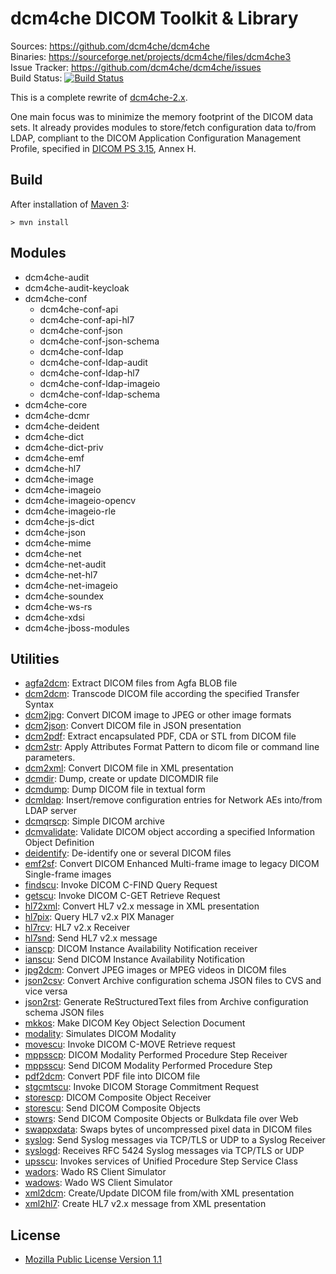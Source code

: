 dcm4che DICOM Toolkit & Library
=========================
Sources: https://github.com/dcm4che/dcm4che  
Binaries: https://sourceforge.net/projects/dcm4che/files/dcm4che3  
Issue Tracker: https://github.com/dcm4che/dcm4che/issues  
Build Status: [![Build Status](https://travis-ci.org/dcm4che/dcm4che.svg?branch=master)](https://travis-ci.org/dcm4che/dcm4che)

This is a complete rewrite of [dcm4che-2.x](http://www.dcm4che.org/confluence/display/d2/).

One main focus was to minimize the memory footprint of the DICOM data sets.
It already provides modules to store/fetch configuration data to/from LDAP,
compliant to the DICOM Application Configuration Management Profile,
specified in [DICOM PS 3.15](http://dicom.nema.org/medical/dicom/current/output/html/part15.html#chapter_H), Annex H.

Build
-----
After installation of [Maven 3](http://maven.apache.org):

    > mvn install

Modules
-------
- dcm4che-audit
- dcm4che-audit-keycloak
- dcm4che-conf
  - dcm4che-conf-api
  - dcm4che-conf-api-hl7
  - dcm4che-conf-json
  - dcm4che-conf-json-schema
  - dcm4che-conf-ldap
  - dcm4che-conf-ldap-audit
  - dcm4che-conf-ldap-hl7
  - dcm4che-conf-ldap-imageio
  - dcm4che-conf-ldap-schema
- dcm4che-core
- dcm4che-dcmr
- dcm4che-deident
- dcm4che-dict
- dcm4che-dict-priv
- dcm4che-emf
- dcm4che-hl7
- dcm4che-image
- dcm4che-imageio
- dcm4che-imageio-opencv
- dcm4che-imageio-rle
- dcm4che-js-dict
- dcm4che-json
- dcm4che-mime
- dcm4che-net
- dcm4che-net-audit
- dcm4che-net-hl7
- dcm4che-net-imageio
- dcm4che-soundex
- dcm4che-ws-rs
- dcm4che-xdsi
- dcm4che-jboss-modules

Utilities
---------
- [agfa2dcm][]: Extract DICOM files from Agfa BLOB file
- [dcm2dcm][]: Transcode DICOM file according the specified Transfer Syntax
- [dcm2jpg][]: Convert DICOM image to JPEG or other image formats
- [dcm2json][]: Convert DICOM file in JSON presentation
- [dcm2pdf][]: Extract encapsulated PDF, CDA or STL from DICOM file
- [dcm2str][]: Apply Attributes Format Pattern to dicom file or command line parameters.
- [dcm2xml][]: Convert DICOM file in XML presentation
- [dcmdir][]: Dump, create or update DICOMDIR file
- [dcmdump][]: Dump DICOM file in textual form
- [dcmldap][]: Insert/remove configuration entries for Network AEs into/from LDAP server
- [dcmqrscp][]: Simple DICOM archive
- [dcmvalidate][]: Validate DICOM object according a specified Information Object Definition
- [deidentify][]: De-identify one or several DICOM files
- [emf2sf][]: Convert DICOM Enhanced Multi-frame image to legacy DICOM Single-frame images
- [findscu][]: Invoke DICOM C-FIND Query Request
- [getscu][]: Invoke DICOM C-GET Retrieve Request
- [hl72xml][]: Convert HL7 v2.x message in XML presentation
- [hl7pix][]: Query HL7 v2.x PIX Manager
- [hl7rcv][]: HL7 v2.x Receiver
- [hl7snd][]: Send HL7 v2.x message
- [ianscp][]: DICOM Instance Availability Notification receiver 
- [ianscu][]: Send DICOM Instance Availability Notification
- [jpg2dcm][]: Convert JPEG images or MPEG videos in DICOM files
- [json2csv][]: Convert Archive configuration schema JSON files to CVS and vice versa
- [json2rst][]: Generate ReStructuredText files from Archive configuration schema JSON files
- [mkkos][]: Make DICOM Key Object Selection Document
- [modality][]: Simulates DICOM Modality
- [movescu][]: Invoke DICOM C-MOVE Retrieve request
- [mppsscp][]: DICOM Modality Performed Procedure Step Receiver
- [mppsscu][]: Send DICOM Modality Performed Procedure Step
- [pdf2dcm][]: Convert PDF file into DICOM file
- [stgcmtscu][]: Invoke DICOM Storage Commitment Request
- [storescp][]: DICOM Composite Object Receiver
- [storescu][]: Send DICOM Composite Objects
- [stowrs][]: Send DICOM Composite Objects or Bulkdata file over Web
- [swappxdata][]: Swaps bytes of uncompressed pixel data in DICOM files
- [syslog][]: Send Syslog messages via TCP/TLS or UDP to a Syslog Receiver
- [syslogd][]: Receives RFC 5424 Syslog messages via TCP/TLS or UDP
- [upsscu][]: Invokes services of Unified Procedure Step Service Class
- [wadors][]: Wado RS Client Simulator 
- [wadows][]: Wado WS Client Simulator 
- [xml2dcm][]: Create/Update DICOM file from/with XML presentation
- [xml2hl7][]: Create HL7 v2.x message from XML presentation

[agfa2dcm]: https://github.com/dcm4che/dcm4che/blob/master/dcm4che-tool/dcm4che-tool-agfa2dcm/README.md
[dcm2dcm]: https://github.com/dcm4che/dcm4che/blob/master/dcm4che-tool/dcm4che-tool-dcm2dcm/README.md
[dcm2jpg]: https://github.com/dcm4che/dcm4che/blob/master/dcm4che-tool/dcm4che-tool-dcm2jpg/README.md
[dcm2json]: https://github.com/dcm4che/dcm4che/blob/master/dcm4che-tool/dcm4che-tool-dcm2json/README.md
[dcm2pdf]: https://github.com/dcm4che/dcm4che/blob/master/dcm4che-tool/dcm4che-tool-dcm2pdf/README.md
[dcm2str]: https://github.com/dcm4che/dcm4che/blob/master/dcm4che-tool/dcm4che-tool-dcm2str/README.md
[dcm2xml]: https://github.com/dcm4che/dcm4che/blob/master/dcm4che-tool/dcm4che-tool-dcm2xml/README.md
[dcmdir]: https://github.com/dcm4che/dcm4che/blob/master/dcm4che-tool/dcm4che-tool-dcmdir/README.md
[dcmdump]: https://github.com/dcm4che/dcm4che/blob/master/dcm4che-tool/dcm4che-tool-dcmdump/README.md
[dcmldap]: https://github.com/dcm4che/dcm4che/blob/master/dcm4che-tool/dcm4che-tool-dcmldap/README.md
[dcmqrscp]: https://github.com/dcm4che/dcm4che/blob/master/dcm4che-tool/dcm4che-tool-dcmqrscp/README.md
[dcmvalidate]: https://github.com/dcm4che/dcm4che/blob/master/dcm4che-tool/dcm4che-tool-dcmvalidate/README.md
[deidentify]: https://github.com/dcm4che/dcm4che/blob/master/dcm4che-tool/dcm4che-tool-deidentify/README.md
[emf2sf]: https://github.com/dcm4che/dcm4che/blob/master/dcm4che-tool/dcm4che-tool-emf2sf/README.md
[findscu]: https://github.com/dcm4che/dcm4che/blob/master/dcm4che-tool/dcm4che-tool-findscu/README.md
[getscu]: https://github.com/dcm4che/dcm4che/blob/master/dcm4che-tool/dcm4che-tool-getscu/README.md
[hl72xml]: https://github.com/dcm4che/dcm4che/blob/master/dcm4che-tool/dcm4che-tool-hl72xml/README.md
[hl7pix]: https://github.com/dcm4che/dcm4che/blob/master/dcm4che-tool/dcm4che-tool-hl7pix/README.md
[hl7rcv]: https://github.com/dcm4che/dcm4che/blob/master/dcm4che-tool/dcm4che-tool-hl7rcv/README.md
[hl7snd]: https://github.com/dcm4che/dcm4che/blob/master/dcm4che-tool/dcm4che-tool-hl7snd/README.md
[ianscp]: https://github.com/dcm4che/dcm4che/blob/master/dcm4che-tool/dcm4che-tool-ianscp/README.md
[ianscu]: https://github.com/dcm4che/dcm4che/blob/master/dcm4che-tool/dcm4che-tool-ianscu/README.md
[jpg2dcm]: https://github.com/dcm4che/dcm4che/blob/master/dcm4che-tool/dcm4che-tool-jpg2dcm/README.md
[json2csv]: https://github.com/dcm4che/dcm4che/blob/master/dcm4che-tool/dcm4che-tool-json2csv/README.md
[json2rst]: https://github.com/dcm4che/dcm4che/blob/master/dcm4che-tool/dcm4che-tool-json2rst/README.md
[mkkos]: https://github.com/dcm4che/dcm4che/blob/master/dcm4che-tool/dcm4che-tool-mkkos/README.md
[modality]: https://github.com/dcm4che/dcm4che/blob/master/dcm4che-tool/dcm4che-tool-ihe/dcm4che-tool-ihe-modality/README.md
[movescu]: https://github.com/dcm4che/dcm4che/blob/master/dcm4che-tool/dcm4che-tool-movescu/README.md
[mppsscp]: https://github.com/dcm4che/dcm4che/blob/master/dcm4che-tool/dcm4che-tool-mppsscp/README.md
[mppsscu]: https://github.com/dcm4che/dcm4che/blob/master/dcm4che-tool/dcm4che-tool-mppsscu/README.md
[pdf2dcm]: https://github.com/dcm4che/dcm4che/blob/master/dcm4che-tool/dcm4che-tool-pdf2dcm/README.md
[stgcmtscu]: https://github.com/dcm4che/dcm4che/blob/master/dcm4che-tool/dcm4che-tool-stgcmtscu/README.md
[storescp]: https://github.com/dcm4che/dcm4che/blob/master/dcm4che-tool/dcm4che-tool-storescp/README.md
[storescu]: https://github.com/dcm4che/dcm4che/blob/master/dcm4che-tool/dcm4che-tool-storescu/README.md
[stowrs]: https://github.com/dcm4che/dcm4che/blob/master/dcm4che-tool/dcm4che-tool-stowrs/README.md
[swappxdata]: https://github.com/dcm4che/dcm4che/blob/master/dcm4che-tool/dcm4che-tool-swappxdata/README.md
[syslog]: https://github.com/dcm4che/dcm4che/blob/master/dcm4che-tool/dcm4che-tool-syslog/README.md
[syslogd]: https://github.com/dcm4che/dcm4che/blob/master/dcm4che-tool/dcm4che-tool-syslogd/README.md
[upsscu]: https://github.com/dcm4che/dcm4che/blob/master/dcm4che-tool/dcm4che-tool-upsscu/README.md
[wadors]: https://github.com/dcm4che/dcm4che/blob/master/dcm4che-tool/dcm4che-tool-wadors/README.md
[wadows]: https://github.com/dcm4che/dcm4che/blob/master/dcm4che-tool/dcm4che-tool-wadows/README.md
[xml2dcm]: https://github.com/dcm4che/dcm4che/blob/master/dcm4che-tool/dcm4che-tool-xml2dcm/README.md
[xml2hl7]: https://github.com/dcm4che/dcm4che/blob/master/dcm4che-tool/dcm4che-tool-xml2hl7/README.md

License
-------
* [Mozilla Public License Version 1.1](http://www.mozilla.org/MPL/1.1/)

